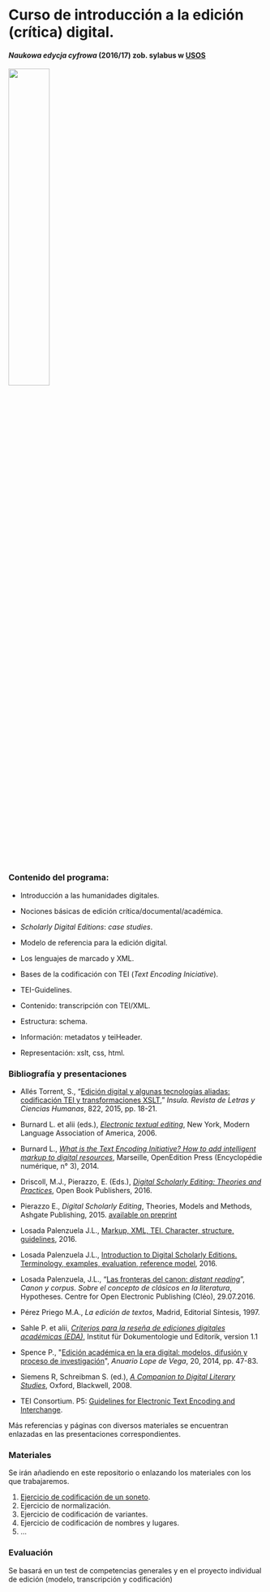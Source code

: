 # Curso de introducción a la edición (crítica) digital.

#### *Naukowa edycja cyfrowa*  (2016/17)  zob. sylabus w [USOS](https://usosweb.uni.wroc.pl)

<img src="https://raw.githubusercontent.com/editio/slides/gh-pages/imagenes/logo_UWr_ang.png" width="40%">

### Contenido del programa:

- Introducción a las humanidades digitales.

- Nociones básicas de edición crítica/documental/académica.

- *Scholarly Digital Editions*: *case studies*.

- Modelo de referencia para la edición digital.

- Los lenguajes de marcado y XML.

- Bases de la codificación con TEI (*Text Encoding Iniciative*).

- TEI-Guidelines.

- Contenido: transcripción con TEI/XML.

- Estructura: schema.

- Información: metadatos y teiHeader.

- Representación: xslt, css, html.

### Bibliografía y presentaciones

- Allés Torrent, S., “[Edición digital y algunas tecnologías aliadas: codificación TEI y transformaciones XSLT](https://academiccommons.columbia.edu/download/fedora_content/download/ac:189048/CONTENT/5.Insula-822-18-21.pdf),” *Insula. Revista de Letras y Ciencias Humanas*, 822, 2015, pp. 18-21.

- Burnard L. et alii (eds.), *[Electronic textual editing](http://www.tei-c.org/About/Archive_new/ETE/Preview/)*, New York, Modern Language Association of America, 2006.

- Burnard L., *[What is the Text Encoding Initiative? How to add intelligent markup to digital resources](http://books.openedition.org/oep/426)*, Marseille, OpenEdition Press (Encyclopédie numérique, n° 3), 2014.

- Driscoll, M.J., Pierazzo, E. (Eds.), *[Digital Scholarly Editing: Theories and Practices](http://www.openbookpublishers.com/product/483)*, Open Book Publishers, 2016. 
 
- Pierazzo E., *Digital Scholarly Editing*, Theories, Models and Methods, Ashgate Publishing, 2015. [available on preprint](https://hal.archives-ouvertes.fr/hal-01182162)

- Losada Palenzuela J.L., [Markup, XML, TEI. Character, structure, guidelines](http://editio.github.io/slides/xml-tei), 2016.

- Losada Palenzuela J.L., [Introduction to Digital Scholarly Editions. Terminology, examples, evaluation, reference model](http://editio.github.io/slides/editions), 2016.

- Losada Palenzuela, J.L., “[Las fronteras del canon: *distant reading*](http://corpus.hypotheses.org/271)”, *Canon y corpus. Sobre el concepto de clásicos en la literatura*, Hypotheses. Centre for Open Electronic Publishing (Cléo), 29.07.2016. 

- Pérez Priego M.A., *La edición de textos*, Madrid, Editorial Síntesis, 1997.

- Sahle P. et alii, [*Criterios para la reseña de ediciones digitales académicas (EDA)*](http://www.i-d-e.de/publikationen/weitereschriften/criterios-version-1-1/), Institut für Dokumentologie und Editorik, version 1.1   

- Spence P., "[Edición académica en la era digital: modelos, difusión y proceso de investigación](http://revistes.uab.cat/anuariolopedevega/article/view/v20-spence/pdf)", *Anuario Lope de Vega*, 20, 2014, pp. 47-83.

- Siemens R, Schreibman S. (ed.), *[A Companion to Digital Literary Studies](http://www.digitalhumanities.org/companionDLS)*, Oxford, Blackwell, 2008.

- TEI Consortium. P5: [Guidelines for Electronic Text Encoding and Interchange](http://www.tei-c.org/release/doc/tei-p5-doc/en/html).

Más referencias y páginas con diversos materiales se encuentran enlazadas en las presentaciones correspondientes.

### Materiales

Se irán añadiendo en este repositorio o enlazando los materiales con los que trabajaremos. 

1. [Ejercicio de codificación de un soneto](https://github.com/editio/TEI-Workshop/tree/master/materials/Exercise-01-Lope-Soneto). 
2. Ejercicio de normalización. 
3. Ejercicio de codificación de variantes.
4. Ejercicio de codificación de nombres y lugares.
5. ...

### Evaluación

Se basará en un test de competencias generales y en el proyecto individual de edición (modelo, transcripción y codificación)